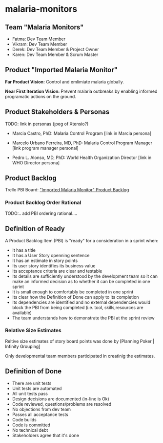 # malaria-monitors

## Team "Malaria Monitors"

- Fatma: Dev Team Member
- Vikram: Dev Team Member
- Derek: Dev Team Member & Project Owner
- Karen: Dev Team Member & Scrum Master


## Product "Imported Malaria Monitor"

__Far Product Vision:__ Control and emlimiate malaria globally.

__Near First Iteration Vision:__ Prevent malaria outbreaks by enabling informed programatic actions on the ground.

## Product Stakeholders & Personas

TODO: link in personas (jpeg of Xtensio?)

- Marcia Castro, PhD: Malaria Control Program [link in Marcia persona]

- Marcelo Urbano Ferreira, MD, PhD: Malaria Control Program Manager [link program manager personal]

- Pedro L. Alonso, MD, PhD: World Health Organization Director [link in WHO Director persona]


## Product Backlog

Trello PBI Board: ["Imported Malaria Monitor" Product Backlog](https://trello.com/b/2R8EOqim/imported-malaria-monitor "Imported Malaria Monitor Product Backlog")

### Product Backlog Order Rational

TODO:.. add PBI ordering rational....

## Definition of Ready

A Product Backlog Item (PBI) is "ready" for a consideration in a sprint when:

* It has a title
* It has a User Story openning sentence
* It has an estimate in story points
* Its user story identifies its business value
* Its acceptance criteria are clear and testable
* Its details are sufficiently understood by the development team so it can make an informed decision as to whether it can be completed in one sprint
* It is small enough to comfortably be completed in one sprint
* Its clear how the Definition of Done can apply to its completion
* Its dependencies are identified and no external dependencies would block the PBI from being completed (i.e. tool, skills,resources are available)
* The team understands how to demonstrate the PBI at the sprint review


### Relative Size Estimates

Reltive size estimates of story board points was done by [Planning Poker | Infinity Grouping]

Only developmental team members participated in creatinig the estimates.

## Definition of Done
- There are unit tests
- Unit tests are automated
- All unit tests pass
- Design decisions are documented (in-line is Ok)
- Code reviewed, questions/problems are resolved
- No objections from dev team
- Passes all acceptance tests
- Code builds
- Code is committed
- No technical debt
- Stakeholders agree that it's done

